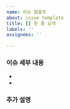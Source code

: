```yaml
---
name: 이슈 템플릿
about: issue template
title: [] 한 줄 요약
labels: ''
assignees: ''

---
```

### 이슈 세부 내용
- 
- 

### 추가 설명
